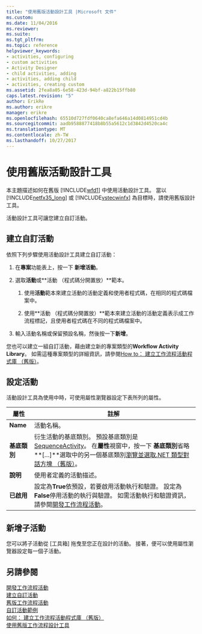 ```yaml
---
title: "使用舊版活動設計工具 |Microsoft 文件"
ms.custom: 
ms.date: 11/04/2016
ms.reviewer: 
ms.suite: 
ms.tgt_pltfrm: 
ms.topic: reference
helpviewer_keywords:
- activities, configuring
- custom activities
- Activity Designer
- child activities, adding
- activities, adding child
- activities, creating custom
ms.assetid: 2fea8a05-6e58-423d-94bf-a822b15ffb80
caps.latest.revision: "5"
author: ErikRe
ms.author: erikre
manager: erikre
ms.openlocfilehash: 65510d727fdf0640ca8efa646a14d0814951cd4b
ms.sourcegitcommit: aadb9588877418b8b55a5612c1d3842d4520ca4c
ms.translationtype: MT
ms.contentlocale: zh-TW
ms.lasthandoff: 10/27/2017
---
```

# <a name="using-the-legacy-activity-designer"></a>使用舊版活動設計工具
本主題描述如何在舊版 [!INCLUDE[wfd1](../workflow-designer/includes/wfd1_md.md)] 中使用活動設計工具。 當以 [!INCLUDE[netfx35_long](../workflow-designer/includes/netfx35_long_md.md)] 或 [!INCLUDE[vstecwinfx](../workflow-designer/includes/vstecwinfx_md.md)] 為目標時，請使用舊版設計工具。  
  
 活動設計工具可讓您建立自訂活動。  
  
## <a name="creating-a-custom-activity"></a>建立自訂活動  
 依照下列步驟使用活動設計工具建立自訂活動：  
  
1.  在**專案**功能表上，按一下 **新增活動**。  
  
2.  選取**活動**或**活動 （程式碼分開置放）**範本。  
  
    1.  使用**活動**範本來建立活動的活動定義和使用者程式碼，在相同的程式碼檔案中。  
  
    2.  使用**活動 （程式碼分開置放）**範本來建立活動的活動定義表示成工作流程標記，且使用者程式碼在不同的程式碼檔案中。  
  
3.  輸入活動名稱或保留預設名稱，然後按一下**新增**。  
  
 您也可以建立一組自訂活動，藉由建立新的專案類型的**Workflow Activity Library**。 如需這種專案類型的詳細資訊，請參閱[How to： 建立工作流程活動程式庫 （舊版）](../workflow-designer/how-to-create-a-workflow-activity-library-legacy.md)。  
  
## <a name="configuring-an-activity"></a>設定活動  
 活動設計工具為使用中時，可使用屬性瀏覽器設定下表所列的屬性。  
  
|屬性|註解|  
|--------------|--------------|  
|**Name**|活動名稱。|  
|**基底類別**|衍生活動的基底類別。 預設基底類別是[SequenceActivity](http://go.microsoft.com/fwlink?LinkID=65020)。 在**屬性**視窗中，按一下 **基底類別**省略**[…]**選取中的另一個基底類別[瀏覽並選取.NET 類型對話方塊 （舊版）](../workflow-designer/browse-and-select-a-dotnet-type-dialog-box-legacy.md)。|  
|**說明**|使用者定義的活動描述。|  
|**已啟用**|設定為**True**依預設，若要啟用活動執行和驗證。 設定為**False**停用活動的執行與驗證。 如需活動執行和驗證資訊，請參閱[開發工作流程活動](http://go.microsoft.com/fwlink?LinkID=65024)。|  
  
## <a name="adding-child-activities"></a>新增子活動  
 您可以將子活動從 [工具箱] 拖曳至您正在設計的活動。 接著，便可以使用屬性瀏覽器設定每一個子活動。  
  
## <a name="see-also"></a>另請參閱  
 [開發工作流程活動](http://go.microsoft.com/fwlink?LinkID=65024)   
 [建立自訂活動](http://go.microsoft.com/fwlink?LinkID=65021)   
 [舊版工作流程活動](../workflow-designer/legacy-workflow-activities.md)   
 [自訂活動範例](http://go.microsoft.com/fwlink?LinkID=65022)   
 [如何： 建立工作流程活動程式庫 （舊版）](../workflow-designer/how-to-create-a-workflow-activity-library-legacy.md)   
 [使用舊版工作流程設計工具](../workflow-designer/using-the-legacy-workflow-designer.md)